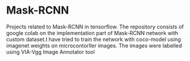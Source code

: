 # Mask-RCNN
Projects related to Mask-RCNN in tensorflow. The repository consists of google colab on the implementation part of Mask-RCNN network with custom dataset.I have tried to train the network with coco-model using imagenet weights on microcontorller images. The images were labelled using VIA-Vgg Image Annotator tool
